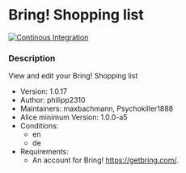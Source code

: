 # Bring! Shopping list

[![Continous Integration](https://gitlab.com/project-alice-assistant/skills/skill_BringShoppingList/badges/master/pipeline.svg)](https://gitlab.com/project-alice-assistant/skills/skill_BringShoppingList/pipelines/latest)

### Description
View and edit your Bring! Shopping list

- Version: 1.0.17
- Author: philipp2310
- Maintainers: maxbachmann, Psychokiller1888
- Alice minimum Version: 1.0.0-a5
- Conditions:
  - en
  - de
- Requirements:
  - An account for Bring! https://getbring.com/.
